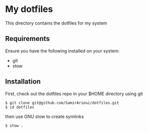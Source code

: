 # My dotfiles

This directory contains the dotfiles for my system

## Requirements

Ensure you have the following installed on your system:
* git
* stow


## Installation

First, check out the dotfiles repo in your $HOME directory using git

```
$ git clone git@github.com/SamirArioui/dotfiles.git
$ cd dotfiles
```

then use GNU stow to create symlinks

```
$ stow .
```
